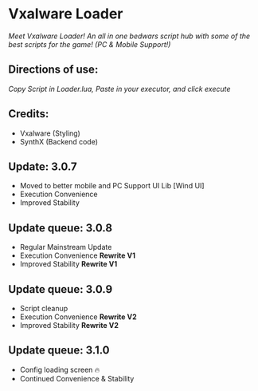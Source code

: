 # Vxalware Loader
*Meet Vxalware Loader! An all in one bedwars script hub with some of the best scripts for the game! (PC & Mobile Support!)*
## Directions of use:
*Copy Script in Loader.lua, Paste in your executor, and click execute*
## Credits:
- Vxalware (Styling)
- SynthX (Backend code)
## Update: 3.0.7
- Moved to better mobile and PC Support UI Lib [Wind UI]
- Execution Convenience
- Improved Stability
## Update queue: 3.0.8
- Regular Mainstream Update
- Execution Convenience **Rewrite V1**
- Improved Stability **Rewrite V1**
## Update queue: 3.0.9
- Script cleanup
- Execution Convenience **Rewrite V2**
- Improved Stability **Rewrite V2**
## Update queue: 3.1.0
- Config loading screen 🔥
- Continued Convenience & Stability
